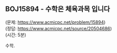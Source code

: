 ## BOJ15894 - 수학은 체육과목 입니다  
(문제: https://www.acmicpc.net/problem/15894)  
(정답: https://www.acmicpc.net/source/20504686)  
(시간: 5분)  

수학.